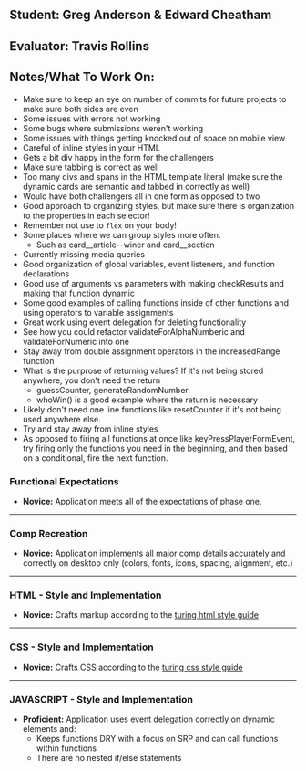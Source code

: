## Student: Greg Anderson & Edward Cheatham
## Evaluator: Travis Rollins
## Notes/What To Work On:
* Make sure to keep an eye on number of commits for future projects to make sure both sides are even
* Some issues with errors not working
* Some bugs where submissions weren't working
* Some issues with things getting knocked out of space on mobile view
* Careful of inline styles in your HTML
* Gets a bit div happy in the form for the challengers
* Make sure tabbing is correct as well
* Too many divs and spans in the HTML template literal (make sure the dynamic cards are semantic and tabbed in correctly as well)
* Would have both challengers all in one form as opposed to two
* Good approach to organizing styles, but make sure there is organization to the properties in each selector!
* Remember not use to `flex` on your body!
* Some places where we can group styles more often.
  * Such as card__article--winer and card__section
* Currently missing media queries
* Good organization of global variables, event listeners, and function declarations
* Good use of arguments vs parameters with making checkResults and making that function dynamic
* Some good examples of calling functions inside of other functions and using operators to variable assignments
* Great work using event delegation for deleting functionality
* See how you could refactor validateForAlphaNumberic and validateForNumeric into one
* Stay away from double assignment operators in the increasedRange function
* What is the purprose of returning values?  If it's not being stored anywhere, you don't need the return
  * guessCounter, generateRandomNumber
  * whoWin() is a good example where the return is necessary
* Likely don't need one line functions like resetCounter if it's not being used anywhere else.
* Try and stay away from inline styles
* As opposed to firing all functions at once like keyPressPlayerFormEvent, try firing only the functions you need in the beginning, and then based on a conditional, fire the next function.

### Functional Expectations

* __Novice:__ Application meets all of the expectations of phase one.

------------------------------------------------------------------

### Comp Recreation

* __Novice:__ Application implements all major comp details accurately and correctly on desktop only (colors, fonts, icons, spacing, alignment, etc.)

------------------------------------------------------------------

### HTML - Style and Implementation

* __Novice:__ Crafts markup according to the [turing html style guide](https://github.com/turingschool-examples/html)

------------------------------------------------------------------

### CSS - Style and Implementation

* __Novice:__ Crafts CSS according to the [turing css style guide](https://github.com/turingschool-examples/css)

------------------------------------------------------------------

### JAVASCRIPT - Style and Implementation

* __Proficient:__ Application uses event delegation correctly on dynamic elements and:
  * Keeps functions DRY with a focus on SRP and can call functions within functions
  * There are no nested if/else statements